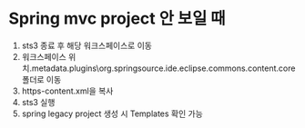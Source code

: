 # Spring mvc project 안 보일 때
1. sts3 종료 후 해당 워크스페이스로 이동
2. 워크스페이스 위치\.metadata\.plugins\org.springsource.ide.eclipse.commons.content.core 폴더로 이동
3. https-content.xml을 복사
4. sts3 실행
5. spring legacy project 생성 시 Templates 확인 가능
